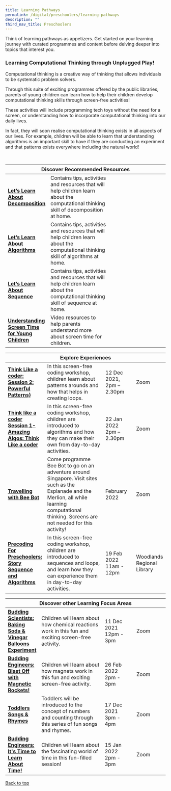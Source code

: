 ```yaml
---
title: Learning Pathways
permalink: /digital/preschoolers/learning-pathways
description: ""
third_nav_title: Preschoolers
---
```

<style type="text/css">
/* Links */
.content a { color: #322987; }
.content a:focus,
.content a:hover { color: #28216c; }

/* Button Outline */
.bp-button { padding-left: 1.5rem; padding-right: 1.5rem; }
.bp-button.is-primary-outline { border: 1px solid #322987; color: #322987; background-color: transparent; text-decoration: none; }
.bp-button.is-primary-outline:focus,
.bp-button.is-primary-outline:hover { border: 1px solid #322987; color: #cff2e8; background-color: #322987; text-decoration: none; }

/* Responsive Iframe */
.responsive-iframe { position: absolute; top: 0; left: 0; bottom: 0; right: 0; width: 100%; height: 100%; }
.responsive-iframe-container { position: relative; overflow: hidden; width: 100%; }
.responsive-iframe-container.ratio-16by9 { padding-top: 56.25%; }
.responsive-iframe-container.ratio-4by3 { padding-top: 75%; }
.responsive-iframe-container.ratio-3by2 { padding-top: 66.66%; }
.responsive-iframe-container.ratio-1by1 { padding-top: 100%; }
</style>
Think of learning pathways as appetizers. Get started on your learning journey with curated programmes and content before delving deeper into topics that interest you.
<h3><b> Learning Computational Thinking through Unplugged Play!</b></h3>

Computational thinking is a creative way of thinking that allows individuals to be systematic problem solvers.

Through this suite of exciting programmes offered by the public libraries, parents of young children can learn how to help their children develop computational thinking skills through screen-free activities!

These activities will include programming tech toys without the need for a screen, or understanding how to incorporate computational thinking into our daily lives. 

In fact, they will soon realise computational thinking exists in all aspects of our lives. For example, children will be able to learn that understanding algorithms is an important skill to have if they are conducting an experiment and that patterns exists everywhere including the natural world!

<br>

<div class="horizontal-scroll margin--bottom--lg">
  <table class="generic-table">
    <thead>
      <tr>
        <th colspan="4" class="is-uppercase has-weight-normal">Discover Recommended Resources</th>
      </tr>
    </thead>
    <tbody>
      <tr>
        <td style="width: 20%;"><a href="/digital/preschoolers/content" target="_blank"><b> Let’s Learn About Decomposition</b></a></td>
        <td style="width: 40%;">Contains tips, activities and resources that will help children learn about the computational thinking skill of decomposition at home.</td>
        <td style="width: 20%;"></td>
        <td style="width: 20%;"></td>
      </tr>
      <tr>
        <td><a href="/digital/preschoolers/content" target="_blank"><b>Let’s Learn About Algorithms</b></a></td>
        <td>Contains tips, activities and resources that will help children learn about the computational thinking skill of algorithms at home.</td>
        <td> </td>
        <td> </td>
      </tr>
<tr>
        <td><a href="/digital/preschoolers/content" target="_blank"><b>Let’s Learn About Sequence</b></a></td>
        <td>Contains tips, activities and resources that will help children learn about the computational thinking skill of sequence at home.</td>
        <td> </td>
        <td> </td>
      </tr>
<tr>
        <td><a href="/digital/preschoolers/content" target="_blank"><b>Understanding Screen Time for Young Children</b></a></td>
        <td>Video resources to help parents understand more about screen time for children.</td>
        <td> </td>
        <td> </td>
      </tr>
    </tbody>
  </table>
</div>

<div class="horizontal-scroll margin--bottom--lg">
  <table class="generic-table">
    <thead>
      <tr>
        <th colspan="4" class="is-uppercase has-weight-normal">Explore Experiences</th>
      </tr>
    </thead>
    <tbody>
      <tr>
        <td style="width: 20%;"><a href="https://go.gov.sg/er-digital-progs" target="_blank"><b>Think Like a coder: Session 2: Powerful Patterns)</b></a></td>
        <td style="width: 40%;">In this screen-free coding workshop, children learn about patterns arounds and how that helps in creating loops.</td>
        <td style="width: 20%;">12 Dec 2021,<br>2pm – 2.30pm</td>
        <td style="width: 20%;">Zoom</td>
      </tr>
      <tr>
        <td><a href="https://go.gov.sg/er-digital-progs" target="_blank"><b>Think like a coder Session 1- Amazing Algos: Think Like a coder</b></a></td>
        <td>In this screen-free coding workshop, children are introduced to algorithms and how they can make their own from day-to-day activities. </td>
        <td>22 Jan 2022<br>2pm – 2.30pm</td>
        <td>Zoom</td>
      </tr>
      <tr>
        <td><a href="https://go.gov.sg/er-digital-progs" target="_blank"><b>Travelling with Bee Bot</b></a></td>
        <td>Come programme Bee Bot to go on an adventure around Singapore. Visit sites such as the Esplanade and the Merlion, all while learning computational thinking. Screens are not needed for this activity!</td>
        <td>February 2022</td>
        <td>Zoom</td>
      </tr>
<tr>
<td><a href="https://go.gov.sg/er-digital-progs" target="_blank"><b>Precoding For Preschoolers: Story Sequence and Algorithms</b></a></td>
        <td>In this screen-free coding workshop, children are introduced to sequences and loops, and learn how they can experience them in day-to-day activities.</td>
        <td>19 Feb 2022 <br>11am - 12pm</td>
        <td>Woodlands Regional Library</td>
      </tr>
    </tbody>
  </table>
</div>
			
<div class="horizontal-scroll margin--bottom--lg">
  <table class="generic-table">
    <thead>
      <tr>
        <th colspan="4" class="is-uppercase has-weight-normal">Discover other Learning Focus Areas</th>
      </tr>
    </thead>
    <tbody>
      <tr>
        <td style="width: 20%;"><a href="https://go.gov.sg/er-science-progs" target="_blank"><b>Budding Scientists: Baking Soda & Vinegar Balloons Experiment </b></a></td>
        <td style="width: 40%;"> Children will learn about how chemical reactions work in this fun and exciting screen-free activity. </td>
        <td style="width: 20%;">11 Dec 2021 <br>12pm - 3pm</td>
        <td style="width: 20%;">Zoom</td>
      </tr>
<tr>
<td><a href="https://go.gov.sg/er-science-progs" target="_blank"><b>Budding Engineers: Blast Off with Magnetic Rockets!</b></a></td>
        <td>Children will learn about how magnets work in this fun and exciting screen-free activity. </td>
        <td>26 Feb 2022<br>2pm - 3pm</td>
        <td>Zoom</td>
      </tr>
<tr>
<td><a href="https://go.gov.sg/tsr-progs" target="_blank"><b>Toddlers Songs & Rhymes</b></a></td>
        <td>Toddlers will be introduced to the concept of numbers and counting through this series of fun songs and rhymes.</td>
        <td>17 Dec 2021 <br>3pm - 4pm</td>
        <td>Zoom</td>
      </tr>
<tr>
<td><a href="https://go.gov.sg/er-science-progs" target="_blank"><b>Budding Engineers: It's Time to Learn About Time!</b></a></td>
        <td>Children will learn about the fascinating world of time in this fun-filled session!</td>
        <td>15 Jan 2022 <br>2pm - 3pm</td>
        <td>Zoom</td>
      </tr>
    </tbody>
  </table>
</div>

<p class="has-text-right margin--top--xl"><a href="#main-content">Back to top</a></p>
